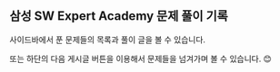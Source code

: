 ## 삼성 SW Expert Academy 문제 풀이 기록

사이드바에서 푼 문제들의 목록과 풀이 글을 볼 수 있습니다.

또는 하단의 다음 게시글 버튼을 이용해서 문제들을 넘겨가며 볼 수 있습니다. 😊